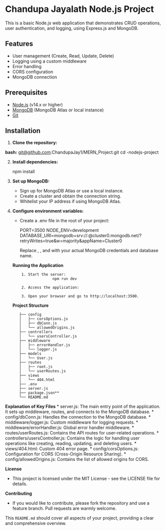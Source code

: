 # Chandupa Jayalath Node.js Project

This is a basic Node.js web application that demonstrates CRUD operations, user authentication, and logging, using Express.js and MongoDB.

## Features

- User management (Create, Read, Update, Delete)
- Logging using a custom middleware
- Error handling
- CORS configuration
- MongoDB connection

## Prerequisites

- [Node.js](https://nodejs.org/) (v14.x or higher)
- [MongoDB](https://www.mongodb.com/) (MongoDB Atlas or local instance)
- [Git](https://git-scm.com/)

## Installation

1. **Clone the repository:**

  **bash:**
   git@github.com:ChandupaJay1/MERN_Project.git
   cd <root>-nodejs-project

   
2. **Install dependencies:**
    
    npm install

3. **Set up MongoDB:**

    * Sign up for MongoDB Atlas or use a local instance.
    * Create a cluster and obtain the connection string.
    * Whitelist your IP address if using MongoDB Atlas.

4. **Configure environment variables:**

    * Create a .env file in the root of your project:

      PORT=3500
      NODE_ENV=development
      DATABASE_URI=mongodb+srv://<username>:<password>@cluster0.mongodb.net/<yourDatabaseName>?retryWrites=true&w=majority&appName=Cluster0

      Replace <username>, <password>, and <yourDatabaseName> with your actual MongoDB credentials and database name.

   **Running the Application**

           1. Start the server:
                         npm run dev
   
           2. Access the application:

           3. Open your browser and go to http://localhost:3500.

   **Project Structure**

          ├── config
          │   ├── corsOptions.js
          │   ├── dbConn.js
          │   └── allowedOrigins.js
          ├── controllers
          │   └── usersController.js
          ├── middleware
          │   ├── errorHandler.js
          │   └── logger.js
          ├── models
          │   └── User.js
          ├── routes
          │   ├── root.js
          │   └── userRoutes.js
          ├── views
          │   └── 404.html
          ├── .env
          ├── server.js
          ├── package.json**
          └── README.md


**Explanation of Key Files**
      * server.js: The main entry point of the application. It sets up middleware, routes, and connects to the MongoDB database.
      * config/dbConn.js: Handles the connection to the MongoDB database.
      * middleware/logger.js: Custom middleware for logging requests.
      * middleware/errorHandler.js: Global error handler middleware.
      * routes/userRoutes.js: Contains the API routes for user-related operations.
      * controllers/usersController.js: Contains the logic for handling user operations like creating, reading, updating, and deleting users.
      * views/404.html: Custom 404 error page.
      * config/corsOptions.js: Configuration for CORS (Cross-Origin Resource Sharing).
      * config/allowedOrigins.js: Contains the list of allowed origins for CORS.


**License**

  * This project is licensed under the MIT License - see the LICENSE file for details.

**Contributing**
  * If you would like to contribute, please fork the repository and use a feature branch. Pull requests are warmly welcome.


This `README.md` should cover all aspects of your project, providing a clear and comprehensive overview.
